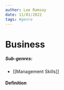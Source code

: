 ```yaml
---
author: Lee Ramsay
date: 11/01/2022
tags: #genre
---
```


#  Business

##### Sub-genres:
* [[Management Skills]]

#### Definition